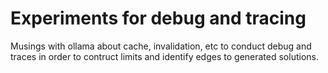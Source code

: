 # Experiments for debug and tracing

Musings with ollama about cache, invalidation, etc to conduct debug and traces
in order to contruct limits and identify edges to generated solutions.
